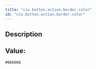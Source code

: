 ```yaml
---
title: "css.button.action.border.color"
id: "css.button.action.border.color"
---
```

## Description



## Value: 
```
#666666
```
